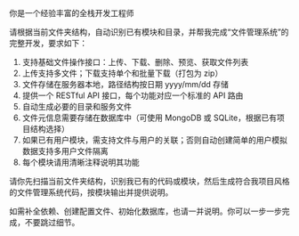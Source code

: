 你是一个经验丰富的全栈开发工程师

请根据当前文件夹结构，自动识别已有模块和目录，并帮我完成“文件管理系统”的完整开发，要求如下：

1. 支持基础文件操作接口：上传、下载、删除、预览、获取文件列表
2. 上传支持多文件；下载支持单个和批量下载（打包为 zip）
3. 文件存储在服务器本地，路径结构按日期 yyyy/mm/dd 存储
4. 提供一个 RESTful API 接口，每个功能对应一个标准的 API 路由
5. 自动生成必要的目录和服务文件
6. 文件元信息需要存储在数据库中（可使用 MongoDB 或 SQLite，根据已有项目结构选择）
7. 如果已有用户模块，需支持文件与用户的关联；否则自动创建简单的用户模拟数据支持多用户文件隔离
8. 每个模块请用清晰注释说明其功能

请你先扫描当前文件夹结构，识别我已有的代码或模块，然后生成符合我项目风格的文件管理系统代码，按模块输出并提供说明。

如需补全依赖、创建配置文件、初始化数据库，也请一并说明。你可以一步一步完成，不要跳过细节。

